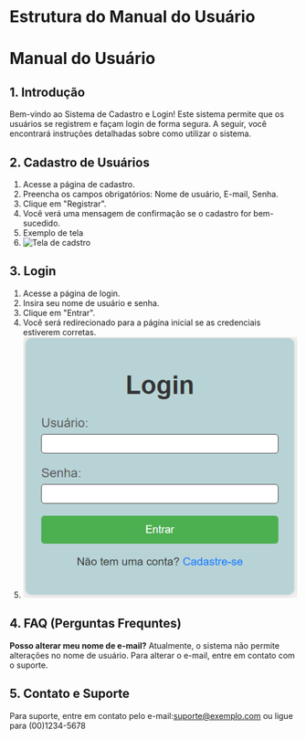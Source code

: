 # Estrutura do Manual do Usuário

# Manual do Usuário

## 1. Introdução
Bem-vindo ao Sistema de Cadastro e Login! Este sistema permite que os usuários se registrem e façam login de forma segura. A seguir, você encontrará instruções detalhadas sobre como utilizar o sistema.

## 2. Cadastro de Usuários
1. Acesse a página de cadastro.
2. Preencha os campos obrigatórios: Nome de usuário, E-mail, Senha.
3. Clique em "Registrar".
4. Você verá uma mensagem de confirmação se o cadastro for bem-sucedido.
5. Exemplo de tela
6. ![Tela de cadstro](cadastro.png)


## 3. Login
1. Acesse a página de login.
2. Insira seu nome de usuário e senha.
3. Clique em "Entrar".
4. Você será redirecionado para a página inicial se as credenciais estiverem corretas.
5. ![Tela de Login](login.png)

## 4. FAQ (Perguntas Frequntes)
**Posso alterar meu nome de e-mail?**
Atualmente, o sistema não permite alterações no nome de usuário. Para alterar o e-mail, entre em contato com o suporte.

## 5. Contato e Suporte
Para suporte, entre em contato pelo e-mail:suporte@exemplo.com ou ligue para (00)1234-5678
